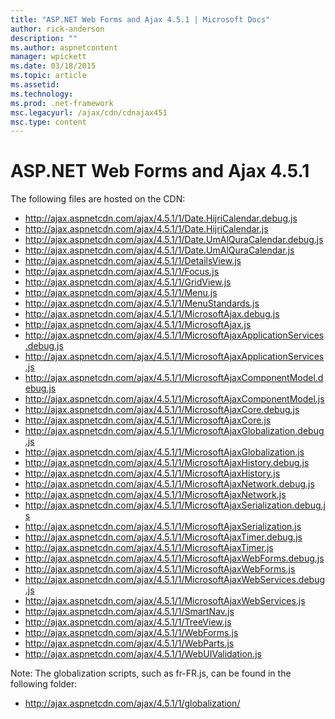 ```yaml
---
title: "ASP.NET Web Forms and Ajax 4.5.1 | Microsoft Docs"
author: rick-anderson
description: ""
ms.author: aspnetcontent
manager: wpickett
ms.date: 03/18/2015
ms.topic: article
ms.assetid: 
ms.technology: 
ms.prod: .net-framework
msc.legacyurl: /ajax/cdn/cdnajax451
msc.type: content
---
```

ASP.NET Web Forms and Ajax 4.5.1
====================
The following files are hosted on the CDN:

- http://ajax.aspnetcdn.com/ajax/4.5.1/1/Date.HijriCalendar.debug.js
- http://ajax.aspnetcdn.com/ajax/4.5.1/1/Date.HijriCalendar.js
- http://ajax.aspnetcdn.com/ajax/4.5.1/1/Date.UmAlQuraCalendar.debug.js
- http://ajax.aspnetcdn.com/ajax/4.5.1/1/Date.UmAlQuraCalendar.js
- http://ajax.aspnetcdn.com/ajax/4.5.1/1/DetailsView.js
- http://ajax.aspnetcdn.com/ajax/4.5.1/1/Focus.js
- http://ajax.aspnetcdn.com/ajax/4.5.1/1/GridView.js
- http://ajax.aspnetcdn.com/ajax/4.5.1/1/Menu.js
- http://ajax.aspnetcdn.com/ajax/4.5.1/1/MenuStandards.js
- http://ajax.aspnetcdn.com/ajax/4.5.1/1/MicrosoftAjax.debug.js
- http://ajax.aspnetcdn.com/ajax/4.5.1/1/MicrosoftAjax.js
- http://ajax.aspnetcdn.com/ajax/4.5.1/1/MicrosoftAjaxApplicationServices.debug.js
- http://ajax.aspnetcdn.com/ajax/4.5.1/1/MicrosoftAjaxApplicationServices.js
- http://ajax.aspnetcdn.com/ajax/4.5.1/1/MicrosoftAjaxComponentModel.debug.js
- http://ajax.aspnetcdn.com/ajax/4.5.1/1/MicrosoftAjaxComponentModel.js
- http://ajax.aspnetcdn.com/ajax/4.5.1/1/MicrosoftAjaxCore.debug.js
- http://ajax.aspnetcdn.com/ajax/4.5.1/1/MicrosoftAjaxCore.js
- http://ajax.aspnetcdn.com/ajax/4.5.1/1/MicrosoftAjaxGlobalization.debug.js
- http://ajax.aspnetcdn.com/ajax/4.5.1/1/MicrosoftAjaxGlobalization.js
- http://ajax.aspnetcdn.com/ajax/4.5.1/1/MicrosoftAjaxHistory.debug.js
- http://ajax.aspnetcdn.com/ajax/4.5.1/1/MicrosoftAjaxHistory.js
- http://ajax.aspnetcdn.com/ajax/4.5.1/1/MicrosoftAjaxNetwork.debug.js
- http://ajax.aspnetcdn.com/ajax/4.5.1/1/MicrosoftAjaxNetwork.js
- http://ajax.aspnetcdn.com/ajax/4.5.1/1/MicrosoftAjaxSerialization.debug.js
- http://ajax.aspnetcdn.com/ajax/4.5.1/1/MicrosoftAjaxSerialization.js
- http://ajax.aspnetcdn.com/ajax/4.5.1/1/MicrosoftAjaxTimer.debug.js
- http://ajax.aspnetcdn.com/ajax/4.5.1/1/MicrosoftAjaxTimer.js
- http://ajax.aspnetcdn.com/ajax/4.5.1/1/MicrosoftAjaxWebForms.debug.js
- http://ajax.aspnetcdn.com/ajax/4.5.1/1/MicrosoftAjaxWebForms.js
- http://ajax.aspnetcdn.com/ajax/4.5.1/1/MicrosoftAjaxWebServices.debug.js
- http://ajax.aspnetcdn.com/ajax/4.5.1/1/MicrosoftAjaxWebServices.js
- http://ajax.aspnetcdn.com/ajax/4.5.1/1/SmartNav.js
- http://ajax.aspnetcdn.com/ajax/4.5.1/1/TreeView.js
- http://ajax.aspnetcdn.com/ajax/4.5.1/1/WebForms.js
- http://ajax.aspnetcdn.com/ajax/4.5.1/1/WebParts.js
- http://ajax.aspnetcdn.com/ajax/4.5.1/1/WebUIValidation.js

Note: The globalization scripts, such as fr-FR.js, can be found in the following folder:

- http://ajax.aspnetcdn.com/ajax/4.5.1/1/globalization/